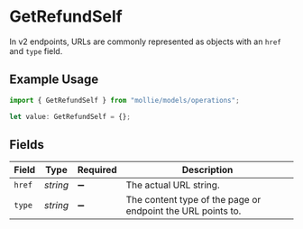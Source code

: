 # GetRefundSelf

In v2 endpoints, URLs are commonly represented as objects with an `href` and `type` field.

## Example Usage

```typescript
import { GetRefundSelf } from "mollie/models/operations";

let value: GetRefundSelf = {};
```

## Fields

| Field                                                       | Type                                                        | Required                                                    | Description                                                 |
| ----------------------------------------------------------- | ----------------------------------------------------------- | ----------------------------------------------------------- | ----------------------------------------------------------- |
| `href`                                                      | *string*                                                    | :heavy_minus_sign:                                          | The actual URL string.                                      |
| `type`                                                      | *string*                                                    | :heavy_minus_sign:                                          | The content type of the page or endpoint the URL points to. |